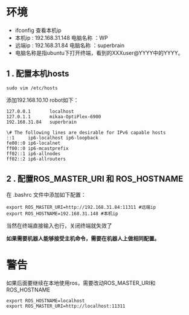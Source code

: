# 环境

- ifconfig 查看本机ip
- 本机ip : 192.168.31.148  电脑名称 ：WP
- 远端ip : 192.168.31.84    电脑名称 ：superbrain
- 电脑名称是指ubuntu下打开终端，看到的XXXuser@YYYY中的YYYY。

## 1 . 配置本机hosts

```
sudo vim /etc/hosts
```

添加192.168.10.10 robot如下：

```
127.0.0.1       localhost
127.0.1.1       mikaa-OptiPlex-6900
192.168.31.84   superbrain

\# The following lines are desirable for IPv6 capable hosts
::1     ip6-localhost ip6-loopback
fe00::0 ip6-localnet
ff00::0 ip6-mcastprefix
ff02::1 ip6-allnodes
ff02::2 ip6-allrouters
```

## 2 . 配置ROS_MASTER_URI 和 ROS_HOSTNAME

在 .bashrc 文件中添加如下配置：

```
export ROS_MASTER_URI=http://192.168.31.84:11311 #远端ip
export ROS_HOSTNAME=192.168.31.148 #本机ip
```

当然在终端直接输入也行，关闭终端就失效了

**如果需要机器人能够接受主机命令，需要在机器人上做相同配置。**

# 警告

如果后面要继续在本地使用ros，需要改动ROS_MASTER_URI和ROS_HOSTNAME

```
export ROS_HOSTNAME=localhost 
export ROS_MASTER_URI=http://localhost:11311
```


